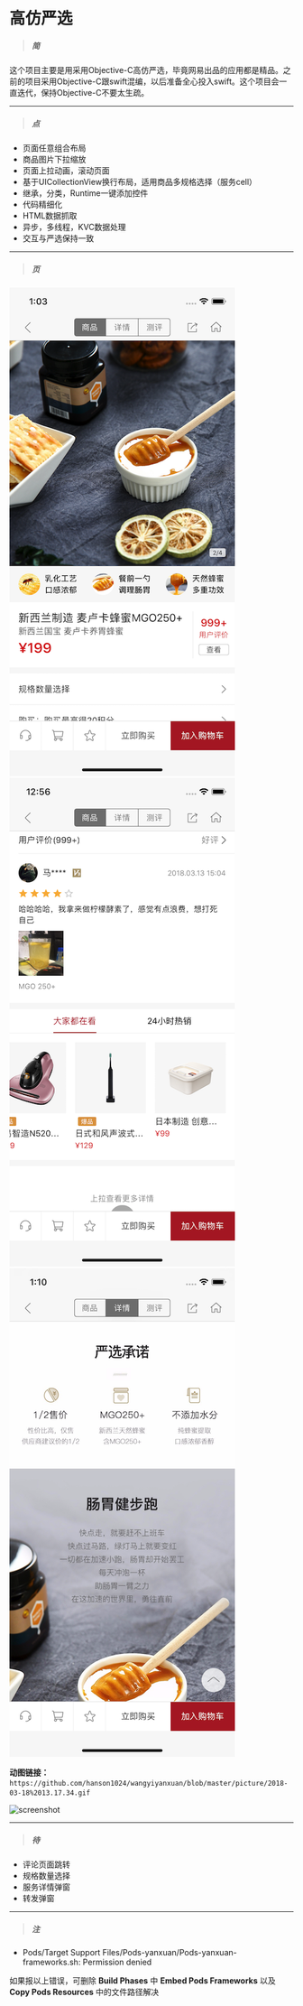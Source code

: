 # 高仿严选


>##### **简**

这个项目主要是用采用Objective-C高仿严选，毕竟网易出品的应用都是精品。之前的项目采用Objective-C跟swift混编，以后准备全心投入swift。这个项目会一直迭代，保持Objective-C不要太生疏。

-------

>##### **点**

* 页面任意组合布局
* 商品图片下拉缩放
* 页面上拉动画，滚动页面
* 基于UICollectionView换行布局，适用商品多规格选择（服务cell）
* 继承，分类，Runtime一键添加控件
* 代码精细化
* HTML数据抓取
* 异步，多线程，KVC数据处理
* 交互与严选保持一致

-------

>##### **页**

![screenshot](https://github.com/hanson1024/wangyiyanxuan/blob/master/picture/psb03.png)  ![screenshot](https://github.com/hanson1024/wangyiyanxuan/blob/master/picture/psb02.png) ![screenshot](https://github.com/hanson1024/wangyiyanxuan/blob/master/picture/psb01.png)

**动图链接：**`https://github.com/hanson1024/wangyiyanxuan/blob/master/picture/2018-03-18%2013.17.34.gif`

![screenshot](https://github.com/hanson1024/wangyiyanxuan/blob/master/picture/2018-03-18%2013.17.34.gif) 

-------

>##### **待**

* 评论页面跳转
* 规格数量选择
* 服务详情弹窗
* 转发弹窗

-------

>##### **注** 

* Pods/Target Support Files/Pods-yanxuan/Pods-yanxuan-frameworks.sh: Permission denied

如果报以上错误，可删除 **Build Phases** 中 **Embed Pods Frameworks** 以及**Copy Pods Resources** 中的文件路径解决

